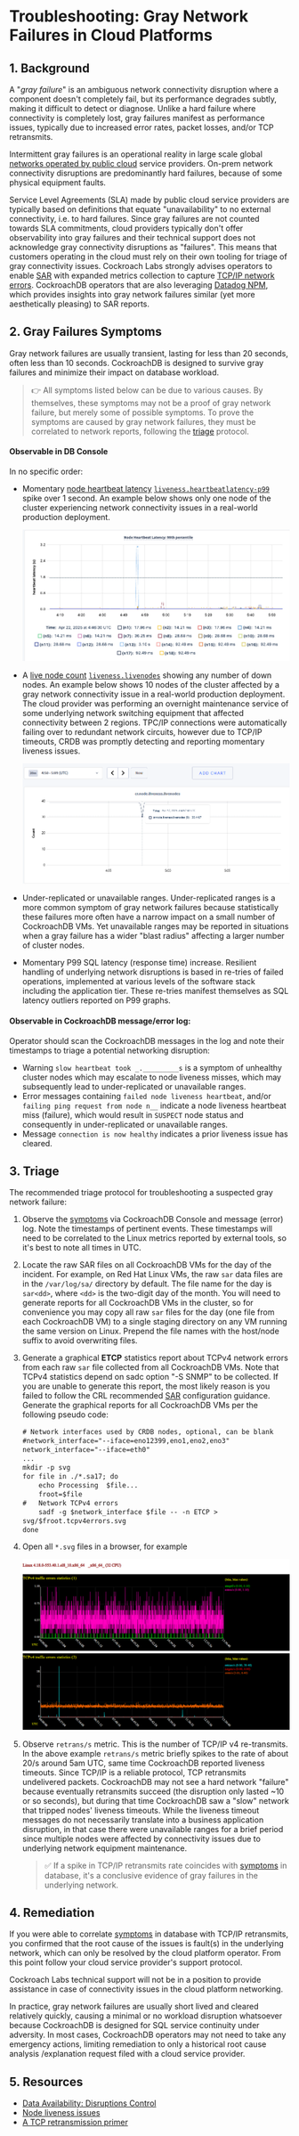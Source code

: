 # Troubleshooting: Gray Network Failures in Cloud Platforms



## 1. Background

A "*gray failure*" is an ambiguous network connectivity disruption where a component doesn't completely fail, but its performance degrades subtly, making it difficult to detect or diagnose. Unlike a hard failure where connectivity is completely lost, gray failures manifest as performance issues, typically due to increased error rates, packet losses, and/or TCP retransmits.

Intermittent gray failures is an operational reality in large scale global [networks operated by public cloud](https://docs.aws.amazon.com/whitepapers/latest/advanced-multi-az-resilience-patterns/gray-failures.html) service providers. On-prem network connectivity disruptions are predominantly hard failures, because of some physical equipment faults.

Service Level Agreements (SLA) made by public cloud service providers are typically based on definitions that equate "unavailability" to no external connectivity, i.e. to hard failures. Since gray failures are not counted towards SLA commitments, cloud providers typically don't offer observability into gray failures and their technical support does not acknowledge gray connectivity disruptions as "failures". This means that customers operating in the cloud must rely on their own tooling for triage of gray connectivity issues. Cockroach Labs strongly advises operators to enable [SAR](https://github.com/cockroachlabs/cockroachdb-runbook-template/blob/main/monitoring-alerts/sar.md) with expanded metrics collection to capture [TCP/IP network errors](https://github.com/cockroachlabs/cockroachdb-runbook-template/blob/main/monitoring-alerts/sar.md#3-expand-default-sar-metrics-collection). CockroachDB operators that are also leveraging [Datadog NPM](https://www.datadoghq.com/blog/cloud-service-autodetection-datadog/), which provides insights into gray network failures similar (yet more aesthetically pleasing) to SAR reports.



## 2. Gray Failures Symptoms

Gray network failures are usually transient, lasting for less than 20 seconds, often less than 10 seconds. CockroachDB is designed to survive gray failures and minimize their impact on database workload.

> 👉  All symptoms listed below can be due to various causes. By themselves, these symptoms may not be a proof of gray network failure, but merely some of possible symptoms. To prove the symptoms are caused by gray network failures, they must be correlated to network reports, following the [triage](#3.-tirage) protocol.

#### Observable in DB Console

In no specific order:

- Momentary [node heartbeat latency](https://www.cockroachlabs.com/docs/stable/common-issues-to-monitor#node-heartbeat-latency)  [`liveness.heartbeatlatency-p99`](https://www.cockroachlabs.com/docs/stable/ui-distributed-dashboard#node-heartbeat-latency-99th-percentile)  spike over 1 second. An example below shows only one node of the cluster experiencing network connectivity issues in a real-world production deployment.

  ![](./res/node-hearbeat-laterncy.png)

  

- A  [live node count](https://www.cockroachlabs.com/docs/v25.2/ui-runtime-dashboard.html#live-node-count)  [`liveness.livenodes`](https://www.cockroachlabs.com/docs/v25.2/essential-metrics-self-hosted#liveness-livenodes)  showing any number of down nodes. An example below shows 10 nodes of the cluster affected by a gray network connectivity issue in a real-world production deployment. The cloud provider was performing an overnight maintenance service of some underlying network switching equipment that affected connectivity between 2 regions. TPC/IP connections were automatically failing over to redundant network circuits, however due to TCP/IP timeouts, CRDB was promptly detecting and reporting momentary liveness issues.

  ![](./res/live-nodes.png)

- Under-replicated or unavailable ranges. Under-replicated ranges is a more common symptom of gray network failures because statistically these failures more often have a narrow impact on a small number of CockroachDB VMs. Yet unavailable ranges may be reported in situations when a gray failure has a wider "blast radius" affecting a larger number of cluster nodes.

- Momentary P99 SQL latency (response time) increase. Resilient handling of underlying network disruptions is based in re-tries of failed operations, implemented at various levels of the software stack including the application tier. These re-tries manifest themselves as SQL latency outliers reported on P99 graphs.



#### Observable in CockroachDB message/error log:

Operator should scan the CockroachDB messages in the log and note their timestamps to triage a potential networking disruption: 

- Warning `slow heartbeat took _._________s` is a symptom of unhealthy cluster nodes which may escalate to node liveness misses, which may subsequently lead to under-replicated or unavailable ranges.
- Error messages containing `failed node liveness heartbeat`, and/or  `failing ping request from node n__`  indicate a node liveness heartbeat miss (failure), which would result in `SUSPECT` node status and consequently in under-replicated or unavailable ranges.
- Message `connection is now healthy` indicates a prior liveness issue has cleared.



## 3. Triage

The recommended triage protocol for troubleshooting a suspected gray network failure:

1. Observe the [symptoms](#2.-gray-failures-symptoms) via CockroachDB Console and message (error) log. Note the timestamps of pertinent events. These timestamps will need to be correlated to the Linux metrics reported by external tools, so it's best to note all times in UTC.

2. Locate the raw SAR files on all CockroachDB VMs for the day of the incident. For example, on Red Hat Linux VMs, the raw `sar` data files are in the `/var/log/sa/` directory by default. The file name for the day is `sar<dd>`, where `<dd>` is the two-digit day of the month. You will need to generate reports for all CockroachDB VMs in the cluster, so for convenience you may copy all raw `sar` files for the day (one file from each CockroachDB VM) to a single staging directory on any VM running the same version on Linux. Prepend the file names with the host/node suffix to avoid overwriting files.

3. Generate a graphical **ETCP** statistics report about TCPv4 network errors from each raw `sar` file collected from all CockroachDB VMs. Note that TCPv4 statistics depend on sadc option "-S SNMP" to be collected. If you are unable to generate this report, the most likely reason is you failed to follow the CRL recommended  [SAR](https://github.com/cockroachlabs/cockroachdb-runbook-template/blob/main/monitoring-alerts/sar.md)  configuration guidance.
   Generate the graphical reports for all CockroachDB VMs per the following pseudo code:

   ```
   # Network interfaces used by CRDB nodes, optional, can be blank
   #network_interface="--iface=eno12399,eno1,eno2,eno3"
   network_interface="--iface=eth0"
   ...
   mkdir -p svg
   for file in ./*.sa17; do
       echo Processing  $file...
       froot=$file
   #   Network TCPv4 errors
       sadf -g $network_interface $file -- -n ETCP > svg/$froot.tcpv4errors.svg
   done
   ```

4. Open all  `*.svg` files in a browser, for example

   ![](./res/node-tcpv4-errors.png)

5. Observe `retrans/s` metric. This is the number of TCP/IP v4 re-transmits. In the above example  `retrans/s` metric briefly spikes to the rate of about 20/s around 5am UTC, same time CockroachDB reported liveness timeouts. Since TCP/IP is a reliable protocol, TCP retransmits undelivered packets. CockroachDB may not see a hard network "failure" because eventually retransmits succeed (the disruption only lasted ~10 or so seconds), but during that time CockroachDB saw a "slow" network that tripped nodes' liveness timeouts. While the liveness timeout messages do not necessarily translate into a business application disruption, in that case there were unavailable ranges for a brief period since multiple nodes were affected by connectivity issues due to underlying network equipment maintenance. 

   > ✅ If a spike in TCP/IP retransmits rate coincides with [symptoms](#2.-gray-failures-symptoms) in database, it's a conclusive evidence of gray failures in the underlying network.



## 4. Remediation

If you were able to correlate  [symptoms](#2.-gray-failures-symptoms) in database with TCP/IP retransmits, you confirmed that the root cause of the issues is fault(s) in the underlying network, which can only be resolved by the cloud platform operator. From this point follow your cloud service provider's support protocol.

Cockroach Labs technical support will not be in a position to provide assistance in case of connectivity issues in the cloud platform networking.

In practice, gray network failures are usually short lived and cleared relatively quickly, causing a minimal or no workload disruption whatsoever because CockroachDB is designed for SQL service continuity under adversity. In most cases, CockroachDB operators may not need to take any emergency actions, limiting remediation to only a historical root cause analysis /explanation request filed with a cloud service provider.



## 5. Resources

- [Data Availability: Disruptions Control](https://github.com/cockroachlabs/cockroachdb-runbook-template/blob/main/system-overview/data-availability.md)
- [Node liveness issues](https://www.cockroachlabs.com/docs/stable/cluster-setup-troubleshooting.html#node-liveness-issues)
- [A TCP retransmission primer](https://www.baeldung.com/cs/tcp-retransmission-rules)
